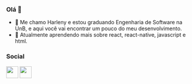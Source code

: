 ### Olá 👋

- 🔭 Me chamo Harleny e estou graduando Engenharia de Software na UnB, e aqui você vai encontrar um pouco do meu desenvolvimento.
- 🌱 Atualmente aprendendo mais sobre react, react-native, javascript e  html.

### Social

<div>
    <a href=//https://www.linkedin.com/in/harleny-ang%C3%A9llica-903559250/" target="_blank" rel="noreferrer"><img src="https://raw.githubusercontent.com/danielcranney/readme-generator/main/public/icons/socials/linkedin.svg" width="32" height="32" /></a>
    <a href=//https://www.instagram.com/harlenyangel/" target="_blank" rel="noreferrer"><img src="https://raw.githubusercontent.com/danielcranney/readme-generator/main/public/icons/socials/instagram.svg" width="32" height="32" /></a>
</div>
